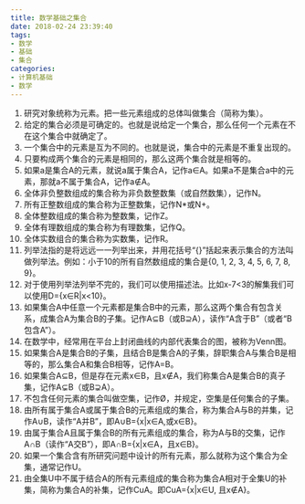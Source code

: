 ```yaml
---
title: 数学基础之集合
date: 2018-02-24 23:39:40
tags:
- 数学
- 基础
- 集合
categories:
- 计算机基础
- 数学
---
```

1. 研究对象统称为元素。把一些元素组成的总体叫做集合（简称为集）。
2. 给定的集合必须是可确定的。也就是说给定一个集合，那么任何一个元素在不在这个集合中就确定了。
3. 一个集合中的元素是互为不同的。也就是说，集合中的元素是不重复出现的。
4. 只要构成两个集合的元素是相同的，那么这两个集合就是相等的。
5. 如果a是集合A的元素，就说a属于集合A，记作a∈A。如果a不是集合a中的元素，那就a不属于集合A，记作a∉A。
6. 全体非负整数组成的集合称为非负数整数集（或自然数集），记作N。
7. 所有正整数组成的集合称为正整数集，记作N*或N+。
8. 全体整数组成的集合称为整数集，记作Z。
9. 全体有理数组成的集合称为有理数集，记作Q。
10. 全体实数组合的集合称为实数集，记作R。
11. 列举法指的是将远远一一列举出来，并用花括号“{}”括起来表示集合的方法叫做列举法。例如：小于10的所有自然数组成的集合是{0, 1, 2, 3, 4, 5, 6, 7, 8, 9}。
12. 对于使用列举法列举不完的，我们可以使用描述法。比如x-7<3的解集我们可以使用D={x∈R|x<10}。
13. 如果集合A中任意一个元素都是集合B中的元素，那么这两个集合有包含关系，成集合A为集合B的子集。记作A⊆B（或B⊇A），读作“A含于B”（或者“B包含A”）。
14. 在数学中，经常用在平台上封闭曲线的内部代表集合的图，被称为Venn图。
15. 如果集合A是集合B的子集，且结合B是集合A的子集，辞职集合A与集合B是相等的，那么集合A和集合B相等，记作A=B。
16. 如果集合A⊆B，但是存在元素x∈B，且x∉A，我们称集合A是集合B的真子集，记作A⊊B（或B⊋A）。
17. 不包含任何元素的集合叫做空集，记作Ø，并规定，空集是任何集合的子集。
18. 由所有属于集合A或属于集合B的元素组成的集合，称为集合A与B的并集，记作A∪B，读作“A并B”，即A∪B={x|x∈A,或x∈B}。
19. 由属于集合A且属于集合B的所有元素组成的集合，称为A与B的交集，记作A∩B（读作“A交B”），即A∩B={x|x∈A，且x∈B}。
20. 如果一个集合含有所研究问题中设计的所有元素，那么就称为这个集合为全集，通常记作U。
21. 由全集U中不属于结合A的所有元素组成的集合称为集合A相对于全集U的补集，简称为集合A的补集，记作CuA。即CuA={x|x∈U, 且x∉A}。

